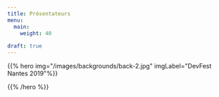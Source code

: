 ```yaml
---
title: Présentateurs
menu:
  main:
    weight: 40
  
draft: true      
---
```


{{% hero img="/images/backgrounds/back-2.jpg" imgLabel="DevFest Nantes 2019"%}}
<!-- TODO: filter and search -->
{{% /hero %}}
